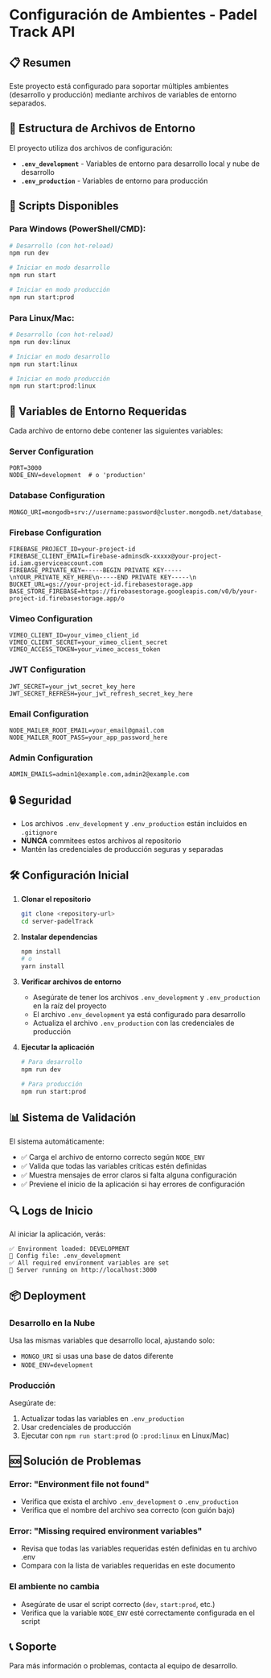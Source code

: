 # Configuración de Ambientes - Padel Track API

## 📋 Resumen

Este proyecto está configurado para soportar múltiples ambientes (desarrollo y producción) mediante archivos de variables de entorno separados.

## 🔧 Estructura de Archivos de Entorno

El proyecto utiliza dos archivos de configuración:

- **`.env_development`** - Variables de entorno para desarrollo local y nube de desarrollo
- **`.env_production`** - Variables de entorno para producción

## 🚀 Scripts Disponibles

### Para Windows (PowerShell/CMD):

```bash
# Desarrollo (con hot-reload)
npm run dev

# Iniciar en modo desarrollo
npm run start

# Iniciar en modo producción
npm run start:prod
```

### Para Linux/Mac:

```bash
# Desarrollo (con hot-reload)
npm run dev:linux

# Iniciar en modo desarrollo
npm run start:linux

# Iniciar en modo producción
npm run start:prod:linux
```

## 📝 Variables de Entorno Requeridas

Cada archivo de entorno debe contener las siguientes variables:

### Server Configuration
```env
PORT=3000
NODE_ENV=development  # o 'production'
```

### Database Configuration
```env
MONGO_URI=mongodb+srv://username:password@cluster.mongodb.net/database_name
```

### Firebase Configuration
```env
FIREBASE_PROJECT_ID=your-project-id
FIREBASE_CLIENT_EMAIL=firebase-adminsdk-xxxxx@your-project-id.iam.gserviceaccount.com
FIREBASE_PRIVATE_KEY=-----BEGIN PRIVATE KEY-----\nYOUR_PRIVATE_KEY_HERE\n-----END PRIVATE KEY-----\n
BUCKET_URL=gs://your-project-id.firebasestorage.app
BASE_STORE_FIREBASE=https://firebasestorage.googleapis.com/v0/b/your-project-id.firebasestorage.app/o
```

### Vimeo Configuration
```env
VIMEO_CLIENT_ID=your_vimeo_client_id
VIMEO_CLIENT_SECRET=your_vimeo_client_secret
VIMEO_ACCESS_TOKEN=your_vimeo_access_token
```

### JWT Configuration
```env
JWT_SECRET=your_jwt_secret_key_here
JWT_SECRET_REFRESH=your_jwt_refresh_secret_key_here
```

### Email Configuration
```env
NODE_MAILER_ROOT_EMAIL=your_email@gmail.com
NODE_MAILER_ROOT_PASS=your_app_password_here
```

### Admin Configuration
```env
ADMIN_EMAILS=admin1@example.com,admin2@example.com
```

## 🔒 Seguridad

- Los archivos `.env_development` y `.env_production` están incluidos en `.gitignore`
- **NUNCA** commitees estos archivos al repositorio
- Mantén las credenciales de producción seguras y separadas

## 🛠️ Configuración Inicial

1. **Clonar el repositorio**
   ```bash
   git clone <repository-url>
   cd server-padelTrack
   ```

2. **Instalar dependencias**
   ```bash
   npm install
   # o
   yarn install
   ```

3. **Verificar archivos de entorno**
   - Asegúrate de tener los archivos `.env_development` y `.env_production` en la raíz del proyecto
   - El archivo `.env_development` ya está configurado para desarrollo
   - Actualiza el archivo `.env_production` con las credenciales de producción

4. **Ejecutar la aplicación**
   ```bash
   # Para desarrollo
   npm run dev

   # Para producción
   npm run start:prod
   ```

## 📊 Sistema de Validación

El sistema automáticamente:
- ✅ Carga el archivo de entorno correcto según `NODE_ENV`
- ✅ Valida que todas las variables críticas estén definidas
- ✅ Muestra mensajes de error claros si falta alguna configuración
- ✅ Previene el inicio de la aplicación si hay errores de configuración

## 🔍 Logs de Inicio

Al iniciar la aplicación, verás:

```
✅ Environment loaded: DEVELOPMENT
📄 Config file: .env_development
✅ All required environment variables are set
🚀 Server running on http://localhost:3000
```

## 📦 Deployment

### Desarrollo en la Nube
Usa las mismas variables que desarrollo local, ajustando solo:
- `MONGO_URI` si usas una base de datos diferente
- `NODE_ENV=development`

### Producción
Asegúrate de:
1. Actualizar todas las variables en `.env_production`
2. Usar credenciales de producción
3. Ejecutar con `npm run start:prod` (o `:prod:linux` en Linux/Mac)

## 🆘 Solución de Problemas

### Error: "Environment file not found"
- Verifica que exista el archivo `.env_development` o `.env_production`
- Verifica que el nombre del archivo sea correcto (con guión bajo)

### Error: "Missing required environment variables"
- Revisa que todas las variables requeridas estén definidas en tu archivo .env
- Compara con la lista de variables requeridas en este documento

### El ambiente no cambia
- Asegúrate de usar el script correcto (`dev`, `start:prod`, etc.)
- Verifica que la variable `NODE_ENV` esté correctamente configurada en el script

## 📞 Soporte

Para más información o problemas, contacta al equipo de desarrollo.


